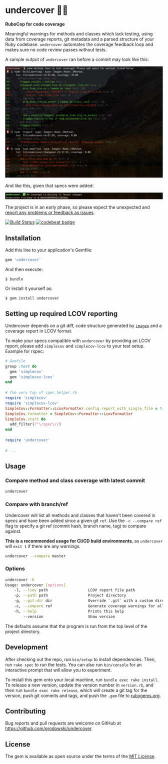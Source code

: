 # undercover 👮‍♂️

**RuboCop for code coverage**

Meaningful warnings for methods and classes which lack testing, using data from coverage reports, git metadata and a parsed structure of your Ruby codebase. `undercover` automates the coverage feedback loop and makes sure no code review passes without tests.

A sample output of `undercover` ran before a commit may look like this:

![screenshot warning](screenshot_warnings.png)

And like this, given that specs were added:

![screenshot success](screenshot_success.png)

The project is in an early phase, so please expect the unexpected and [report any problems or feedback as issues](https://github.com/grodowski/undercover/issues).

[![Build Status](https://travis-ci.org/grodowski/undercover.svg?branch=master)](https://travis-ci.org/grodowski/undercover)
[![codebeat badge](https://codebeat.co/badges/be548247-2421-4448-bdab-896d13eb02e9)](https://codebeat.co/projects/github-com-grodowski-undercover-master)

## Installation

Add this line to your application's Gemfile:

```ruby
gem 'undercover'
```

And then execute:

    $ bundle

Or install it yourself as:

    $ gem install undercover

## Setting up required LCOV reporting

Undercover depends on a git diff, code structure generated by [`imagen`](https://github.com/grodowski/imagen_rb) and a coverage report in LCOV format.

To make your specs compatible with `undercover` by providing an LCOV report, please add `simplecov` and `simplecov-lcov` to your test setup. Example for rspec:

```ruby
# Gemfile
group :test do
  gem 'simplecov'
  gem 'simplecov-lcov'
end

# the very top of spec_helper.rb
require 'simplecov'
require 'simplecov-lcov'
SimpleCov::Formatter::LcovFormatter.config.report_with_single_file = true
SimpleCov.formatter = SimpleCov::Formatter::LcovFormatter
SimpleCov.start do
  add_filter(/^\/spec\//)
end

require 'undercover'

# ...
```

## Usage

### Compare method and class coverage with latest commit

```sh
undercover
```

### Compare with branch/ref

Undercover will list all methods and classes that haven't been covered in specs and have been added since a given git `ref`. Use the `-c --compare ref` flag to specify a git ref (commit hash, branch name, tag) to compare against.

**This is a recommended usage for CI/CD build environments**, as `undercover` will `exit 1` if there are any warnings.

```sh
undercover --compare master
```

### Options

```sh
undercover -h
Usage: undercover [options]
    -l, --lcov path                  LCOV report file path
    -p, --path path                  Project directory
    -g, --git-dir dir                Override `.git` with a custom directory
    -c, --compare ref                Generate coverage warnings for all changes after `ref`
    -h, --help                       Prints this help
        --version                    Show version
```

The defaults assume that the program is run from the top level of the project directory.

## Development

After checking out the repo, run `bin/setup` to install dependencies. Then, run `rake spec` to run the tests. You can also run `bin/console` for an interactive prompt that will allow you to experiment.

To install this gem onto your local machine, run `bundle exec rake install`. To release a new version, update the version number in `version.rb`, and then run `bundle exec rake release`, which will create a git tag for the version, push git commits and tags, and push the `.gem` file to [rubygems.org](https://rubygems.org).

## Contributing

Bug reports and pull requests are welcome on GitHub at https://github.com/grodowski/undercover.

## License

The gem is available as open source under the terms of the [MIT License](https://opensource.org/licenses/MIT).
